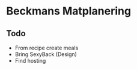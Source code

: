 # Beckmans Matplanering

## Todo
- From recipe create meals
- Bring SexyBack (Design)
- Find hosting
